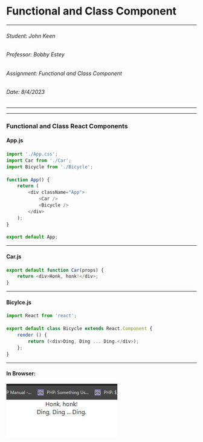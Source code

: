 # Functional and Class Component

---
###### Student: John Keen
###### Professor: Bobby Estey
###### Assignment: Functional and Class Component
###### Date: 8/4/2023

---

---
### Functional and Class React Components

#### App.js

```javascript
import './App.css';
import Car from './Car';
import Bicycle from './Bicycle';

function App() {
    return (
        <div className="App">
            <Car />
            <Bicycle />
        </div>
    );
}

export default App;
```

---

#### Car.js

```javascript
export default function Car(props) {
    return <div>Honk, honk!</div>;
}
```

---

#### Bicylce.js

```javascript
import React from 'react';

export default class Bicycle extends React.Component {
    render () {
        return (<div>Ding, Ding ... Ding.</div>);
    };
}
```

---

#### In Browser:

![Simple Application Browser Output](./Diagrams/Browser.jpg)
